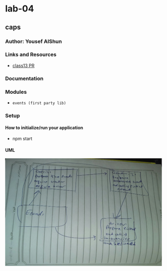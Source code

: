 # lab-04

## caps

### Author: Yousef AlShun

### Links and Resources


- [class13 PR](https://github.com/yousef-401-advanced-javascript/caps/pull/1)
<!-- - [swaggerHub URL](https://app.swaggerhub.com/apis/yousef-97/AOS2-allmethods/0.1)
- [Heroku Deployment](https://api-serverapp.herokuapp.com/api/v1/products) -->
<!-- - [github Action](https://github.com/yousef-401-advanced-javascript/caps/actions) -->

### Documentation
<!-- [jsdoc](https://api-serverapp.herokuapp.com/docs) -->

### Modules
<!-- - `express` -->
<!-- - `supertest` -->
<!-- - `mongoose` -->
<!-- - `morgan` -->
<!-- - `base-64` -->
<!-- - `bcryptjs` -->
<!-- - `superagent` -->
<!-- - `jsonwebtoken` -->
- `events (first party lib)`







<!-- ##### EXported Values and Methods -->

<!-- ##### `classes`
- input return objects 
- notes return the note value -->


### Setup

#### How to initialize/run your application
<!-- - nodemon  -->
- npm start

<!-- json-server --watch ./data/db.json -->




#### UML

![first patch](./UML/capsUML.jpg)



